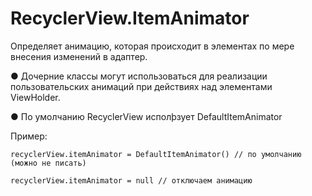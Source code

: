 <h1><strong>RecyclerView.ItemAnimator</strong></h1>

<p>Определяет анимацию, которая происходит в элементах по мере внесения изменений в адаптер.</p>

<p>● Дочерние классы могут использоваться для реализации пользовательских анимаций при действиях над элементами ViewHolder. </p>

<p>● По умолчанию RecyclerView исполþзует DefaultItemAnimator </p>

<p>Пример: </p>

<pre><code>recyclerView.itemAnimator = DefaultItemAnimator() // по умолчанию (можно не писать)

recyclerView.itemAnimator = null // отключаем анимацию</code></pre>
